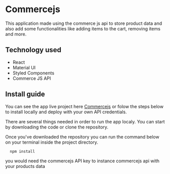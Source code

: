 # Commercejs
This application made using the commerce js api to store product data and also add some functionalities like adding items to the cart, removing items and more.

## Technology used
  
  * React
  * Material UI
  * Styled Components
  * Commerce JS API

## Install guide
  
  You can see the app live project here [Commercejs](https://shopping-cart.emanueltejada.site/) or folow the steps below to install locally and deploy 
  with your own API credentials.
  
  There are several things needed in order to run the app localy. 
  You can start by downloading the code or clone the repository.
  
  Once you've downloaded the repository you can run the command below on your terminal inside the project directory.
  
  ```javascript
    npm install
  ```
  
  you would need the commercejs API key to instance commercejs api with your products data
  


